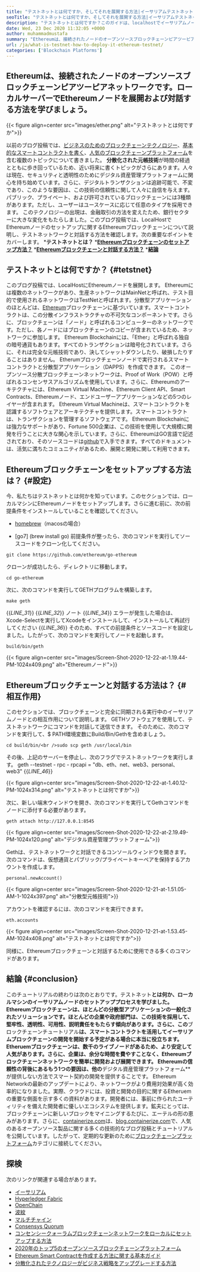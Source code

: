 ```yaml
---
title: "テストネットとは何ですか、そしてそれを展開する方法|イーサリアムテストネット '" 
seoTitle: "テストネットとは何ですか、そしてそれを展開する方法|イーサリアムテストネット" 
description: "テストネットとは何ですか？このガイドは、localhostでイーサリアムノードをセットアップする方法に関するものです。ブロックチェーンは、すべてのトランザクションの履歴を維持するノードのネットワークです。" 
date: Wed, 23 Dec 2020 11:32:05 +0000
author: muhammadmustafa
summary: "Ethereumは、接続されたノードのオープンソースブロックチェーンピアツーピアネットワークです。ローカルサーバーでEthereumノードを展開および対話する方法を学びましょう。" 
url: /ja/what-is-testnet-how-to-deploy-it-ethereum-testnet/
categories: ['Blockchain Platforms']
---
```


## Ethereumは、接続されたノードのオープンソースブロックチェーンピアツーピアネットワークです。ローカルサーバーでEthereumノードを展開および対話する方法を学びましょう。

{{< figure align=center src="images/ether.png" alt="テストネットとは何ですか">}}

以前のブログ投稿では、[ビジネスのためのブロックチェーンテクノロジー][1]、[基本的なスマートコントラクトを書く][2]、[人気のブロックチェーンプラットフォーム][3]を含む複数のトピックについて書きました。 **分散化された元帳技術**が時間の経過とともに歩き回っているため、近い将来に書くトピックがさらにあります。人々は現在、セキュリティと透明性のためにデジタル資産管理プラットフォームに関心を持ち始めています。さらに、デジタルトランザクションは追跡可能で、不変であり、このような要因は、この技術の信頼性に関して人々に自信を与えます。パブリック、プライベート、および許可されているブロックチェーンには3種類があります。ただし、ユーザーはユースケースに応じて任意のタイプを採用できます。
このテクノロジーの出現は、金融取引の方法を変えたため、銀行セクターに大きな変化をもたらしました。このブログ投稿では、LocalHostでEthereumノードのセットアップに関するEthereumブロックチェーンについて説明し、テストネットワークと対話する方法を確認します。次の重要なポイントをカバーします。
  ***テストネットとは？**
  ***[Ethereumブロックチェーンのセットアップ方法？][4]** 
  ***[Ethereumブロックチェーンと対話する方法？][5]** 
  ***[結論][6]** 

## テストネットとは何ですか？   {#tetstnet}
このブログ投稿では、LocalHostにEthereumノードを展開します。 Ethereumには複数のネットワークがあり、生産ネットワークはMainNetと呼ばれ、テスト目的で使用されるネットワークはTestNetと呼ばれます。分散型アプリケーションのほとんどは、[Ethereum][7]ブロックチェーンに基づいています。スマートコントラクトは、この分散インフラストラクチャの不可欠なコンポーネントです。さらに、ブロックチェーンは「ノード」と呼ばれるコンピューターのネットワークです。ただし、各ノードにはブロックチェーンのコピーが含まれているため、ネットワークに参加します。 Ethereum Blockchainには、「Ether」と呼ばれる独自の暗号通貨もあります。すべてのトランザクションは暗号化されています。さらに、それは完全な元帳技術であり、決してシャットダウンしたり、破損したりすることはありません。 Etherumブロックチェーンノードで実行されるスマートコントラクトと分散型アプリケーション（DAPPS）を作成できます。
このオープンソース分散ブロックチェーンネットワークは、Proof of Work（POW）と呼ばれるコンセンサスアルゴリズムを使用しています。さらに、Ethereumのアーキテクチャには、Ethereum Virtual Machine、Ethereum Client API、Smart Contracts、Ethereumノード、エンドユーザーアプリケーションなどの5つのレイヤーが含まれます。 Ethereum Virtual Machineは、スマートコントラクトを認識するソフトウェアとアーキテクチャを提供します。スマートコントラクトは、トランザクションを管理するソフトウェアです。 Ethereum Blockchainには強力なサポートがあり、Fortune 500企業は、この技術を使用して大規模に開発を行うことに大きな関心を示しています。さらに、EthereumはGO言語で記述されており、そのソースコードは[github][8]で入手できます。すべてのドキュメントは、活気に満ちたコミュニティがあるため、展開と開発に関して利用できます。

## Ethereumブロックチェーンをセットアップする方法は？   {#設定}
今、私たちはテストネットとは何かを知っています。このセクションでは、ローカルマシンにEthereumノードをセットアップします。さらに進む前に、次の前提条件をインストールしていることを確認してください。
  * [homebrew][9]（macosの場合）

  * [go7] (brew install go)
前提条件が整ったら、次のコマンドを実行してソースコードをクローン化してください。
```
git clone https://github.com/ethereum/go-ethereum
```
クローンが成功したら、ディレクトリに移動します。
```
cd go-ethereum
```
次に、次のコマンドを実行してGETHプログラムを構築します。
```
make geth
```
{{_LINE_31_}}
{{_LINE_32_}}
    ノート
{{_LINE_34_}}
  エラーが発生した場合は、Xcode-Selectを実行してXcodeをインストールして、インストールして再試行してください
{{_LINE_36_}}
そのため、すべての前提条件とソースコードを設定しました。したがって、次のコマンドを実行してノードを起動します。
```
build/bin/geth
```

{{< figure align=center src="images/Screen-Shot-2020-12-22-at-1.19.44-PM-1024x409.png" alt="Ethereumノード">}}


## Ethereumブロックチェーンと対話する方法は？   {#相互作用}
このセクションでは、ブロックチェーンと完全に同期される実行中のイーサリアムノードとの相互作用について説明します。 GETHソフトウェアを使用して、テストネットワークにコマンドを対話して送信できます。
そのために、次のコマンドを実行して、$ PATH環境変数にBuild/Bin/Gethを含めましょう。
```
cd build/bin/<br />sudo scp geth /usr/local/bin
```
その後、上記のサーバーを停止し、次のフラグでテストネットワークを実行します。
geth --testnet  -  rpc  -  rpcapi = "db、eth、net、web3、personal、web3"
{{_LINE_46_}}

{{< figure align=center src="images/Screen-Shot-2020-12-22-at-1.40.12-PM-1024x314.png" alt="テストネットとは何ですか">}}

次に、新しい端末ウィンドウを開き、次のコマンドを実行してGethコマンドをノードに添付する必要があります。
```
geth attach http://127.0.0.1:8545
```

{{< figure align=center src="images/Screen-Shot-2020-12-22-at-2.19.49-PM-1024x120.png" alt="デジタル資産管理プラットフォーム">}}

Gethは、テストネットワークと対話できるコンソールウィンドウを開きます。次のコマンドは、仮想通貨とパブリック/プライベートキーペアを保持するアカウントを作成します。
```
personal.newAccount()
```

{{< figure align=center src="images/Screen-Shot-2020-12-21-at-1.51.05-AM-1-1024x397.png" alt="分散型元帳技術">}}

アカウントを確認するには、次のコマンドを実行できます。
```
eth.accounts
```

{{< figure align=center src="images/Screen-Shot-2020-12-21-at-1.53.45-AM-1024x408.png" alt="テストネットとは何ですか">}}

同様に、Ethereumブロックチェーンと対話するために使用できる多くのコマンドがあります。

## 結論 {#conclusion}
このチュートリアルの終わりは次のとおりです。テストネット**とは何か、ローカルマシンのイーサリアムノードのセットアッププロセスを学びました。 Ethereumブロックチェーンは、ほとんどの分散型アプリケーションの一般化されたソリューションです。ほとんどの企業や政府部門は、この技術を採用して、堅牢性、透明性、可用性、説明責任をもたらす傾向があります。さらに、この**ブロックチェーンチュートリアル**は、スマートコントラクトを活用してイーサリアムブロックチェーンの開発を開始する予定がある場合に本当に役立ちます。 Etheruemブロックチェーンは、数千のライブノードがあるため、より安定して人気があります。さらに、企業は、余分な時間を費やすことなく、Ethereumブロックチェーンネットワークを簡単に開発および展開できます。 Ethereumの信頼性の背後にあるもう1つの要因は、他の**デジタル資産管理プラットフォーム**が提供しない方法でスマート契約の開発を提供することです。
Ethereum Networkの最新のアップデートにより、ネットワークがより費用対効果が高く効率的になりました。実際、クラウドには、投資と開発の目的に関するEtheruemの重要な側面を示す多くの資料があります。開発者には、事前に作られたユーティリティを備えた開発者に優しいエコシステムを提供します。鉱夫にとっては、ブロックチェーンに新しいブロックをマイニングするたびに、エーテルの形の恵みがあります。さらに、[containerize.com][10]は、[blog.containerize.com][11]で、人気のあるオープンソース製品に関する多くの技術的なブログ投稿とチュートリアルを公開しています。したがって、定期的な更新のために[ブロックチェーンプラットフォーム][12]カテゴリに接続してください。

## 探検
次のリンクが関連する場合があります。
  * [イーサリアム][7]
  * [Hyperledger Fabric][13]
  * [OpenChain][14]
  * [波紋][15]
  * [マルチチャイン][16]
  * [Consensys Quorum][17]
  * [コンセンシークォーラムブロックチェーンネットワークをローカルにセットアップする方法][18]
  * [2020年のトップ5のオープンソースブロックチェーンプラットフォーム][3]
  * [Ethereum Smart Contractを作成する方法に関する基本ガイド][2]
  * [分散化されたテクノロジーがビジネス戦略をアップグレードする方法][19]

  
[1]: https://blog.containerize.com/2020/11/27/how-blockchain-technology-can-upgrade-your-business-strategy/
[2]: https://blog.containerize.com/
[3]: https://blog.containerize.com/blockchain-platforms/top-5-open-source-blockchain-platforms-in-2020/
[4]: #setup
[5]: #interact
[6]: #Conclusion
[7]: https://products.containerize.com/blockchain-platforms/ethereum
[8]: https://github.com/ethereum/go-ethereum
[9]: https://brew.sh/
[10]: https://www.containerize.com/
[11]: https://blog.containerize.com/
[12]: https://products.containerize.com/blockchain-platforms/
[13]: https://products.containerize.com/blockchain-platforms/hyperledger-fabric
[14]: https://products.containerize.com/blockchain-platforms/openchain
[15]: https://products.containerize.com/blockchain-platforms/ripple
[16]: https://products.containerize.com/blockchain-platforms/multichain
[17]: https://products.containerize.com/blockchain-platforms/consensys-quorum
[18]: https://blog.containerize.com/blockchain-platforms/how-to-setup-consensys-quorum-blockchain-network-locally/
[19]: https://blog.containerize.com/2020/11/27/how-decentralized-technology-upgrades-your-business-strategy/
